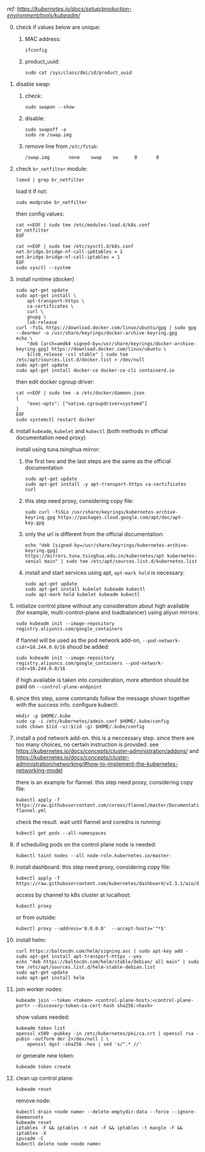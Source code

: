 _ref: https://kubernetes.io/docs/setup/production-environment/tools/kubeadm/_

0. check if values below are unique:
    1. MAC address:
        ```
        ifconfig
        ```
    2. product_uuid:
        ```
        sudo cat /sys/class/dmi/id/product_uuid
        ```
1. disable swap:
    1. check: 
        ```
        sudo swapon --show
        ```
    2. disable:
        ```
        sudo swapoff -a
        sudo rm /swap.img
        ```
    3. remove line from `/etc/fstab`:
        ```
        /swap.img       none    swap    sw      0       0
        ```
2. check `br_netfilter` module:
    ```
    lsmod | grep br_netfilter
    ```
    load it if not:
    ```
    sudo modprobe br_netfilter
    ```
    then config values:
    ```
    cat <<EOF | sudo tee /etc/modules-load.d/k8s.conf
    br_netfilter
    EOF

    cat <<EOF | sudo tee /etc/sysctl.d/k8s.conf
    net.bridge.bridge-nf-call-ip6tables = 1
    net.bridge.bridge-nf-call-iptables = 1
    EOF
    sudo sysctl --system
    ```
3. install runtime (docker)
    ```
    sudo apt-get update
    sudo apt-get install \
        apt-transport-https \
        ca-certificates \
        curl \
        gnupg \
        lsb-release
    curl -fsSL https://download.docker.com/linux/ubuntu/gpg | sudo gpg --dearmor -o /usr/share/keyrings/docker-archive-keyring.gpg
    echo \
        "deb [arch=amd64 signed-by=/usr/share/keyrings/docker-archive-keyring.gpg] https://download.docker.com/linux/ubuntu \
        $(lsb_release -cs) stable" | sudo tee /etc/apt/sources.list.d/docker.list > /dev/null
    sudo apt-get update
    sudo apt-get install docker-ce docker-ce-cli containerd.io
    ```

    then edit docker cgroup driver:
    ```
    cat <<EOF | sudo tee -a /etc/docker/daemon.json
    {
        "exec-opts": ["native.cgroupdriver=systemd"]
    }
    EOF
    sudo systemctl restart docker
    ```
4. install `kubeadm`, `kubelet` and `kubectl` (both methods in official documentation need proxy)

    install using tuna.tsinghua mirror:

    1. the first two and the last steps are the same as the official documentation
        ```
        sudo apt-get update
        sudo apt-get install -y apt-transport-https ca-certificates curl
        ```
    2. this step need proxy, considering copy file:
        ```
        sudo curl -fsSLo /usr/share/keyrings/kubernetes-archive-keyring.gpg https://packages.cloud.google.com/apt/doc/apt-key.gpg
        ```
    3. only the url is different from the official documentation:
        ```
        echo "deb [signed-by=/usr/share/keyrings/kubernetes-archive-keyring.gpg] https://mirrors.tuna.tsinghua.edu.cn/kubernetes/apt kubernetes-xenial main" | sudo tee /etc/apt/sources.list.d/kubernetes.list
        ```
    4. install and start services using apt, `apt-mark hold` is necessary: 
        ```
        sudo apt-get update
        sudo apt-get install kubelet kubeadm kubectl
        sudo apt-mark hold kubelet kubeadm kubectl
        ```
5. initialize control plane without any consideration about high available (for example, multi-control-plane and loadbalancer) using aliyun mirrors:
    ```
    sudo kubeadm init --image-repository registry.aliyuncs.com/google_containers
    ```
    if flannel will be used as the pod network add-on, `--pod-network-cidr=10.244.0.0/16` shoud be added:
    ```
    sudo kubeadm init --image-repository registry.aliyuncs.com/google_containers --pod-network-cidr=10.244.0.0/16
    ```
    if high available is taken into consideration, more attention should be paid on `--control-plane-endpoint` 
6. since this step, some commands follow the message shown together with the success info. configure kubectl:
    ```
    mkdir -p $HOME/.kube
    sudo cp -i /etc/kubernetes/admin.conf $HOME/.kube/config
    sudo chown $(id -u):$(id -g) $HOME/.kube/config
    ```
7. install a pod network add-on. this is a neccessary step. since there are too many choices, no  certain instruction is provided. see https://kubernetes.io/docs/concepts/cluster-administration/addons/ and https://kubernetes.io/docs/concepts/cluster-administration/networking/#how-to-implement-the-kubernetes-networking-model

    there is an example for flannel. this step need proxy, considering copy file:
    ```
    kubectl apply -f https://raw.githubusercontent.com/coreos/flannel/master/Documentation/kube-flannel.yml
    ```

    check the result. wait until flannel and coredns is running:
    ```
    kubectl get pods --all-namespaces
    ```
8. if scheduling pods on the control plane node is needed:
    ```
    kubectl taint nodes --all node-role.kubernetes.io/master-
    ```
9. install dashboard. this step need proxy, considering copy file:
    ```
    kubectl apply -f https://raw.githubusercontent.com/kubernetes/dashboard/v2.3.1/aio/deploy/recommended.yaml
    ```
    access by channel to k8s cluster at localhost:
    ```
    kubectl proxy
    ```
    or from outside:
    ```
    kubectl proxy --address='0.0.0.0'  --accept-hosts='^*$'
    ```
10. install helm:
    ```
    curl https://baltocdn.com/helm/signing.asc | sudo apt-key add -
    sudo apt-get install apt-transport-https --yes
    echo "deb https://baltocdn.com/helm/stable/debian/ all main" | sudo tee /etc/apt/sources.list.d/helm-stable-debian.list
    sudo apt-get update
    sudo apt-get install helm
    ```
11. join worker nodes:
    ```
    kubeadm join --token <token> <control-plane-host>:<control-plane-port> --discovery-token-ca-cert-hash sha256:<hash>
    ```
    show values needed:
    ```
    kubeadm token list
    openssl x509 -pubkey -in /etc/kubernetes/pki/ca.crt | openssl rsa -pubin -outform der 2>/dev/null | \
        openssl dgst -sha256 -hex | sed 's/^.* //'
    ```
    or generate new token:
    ```
    kubeadm token create
    ```
12. clean up control plane:
    ```
    kubeadm reset
    ```
    remove node:
    ```
    kubectl drain <node name> --delete-emptydir-data --force --ignore-daemonsets
    kubeadm reset
    iptables -F && iptables -t nat -F && iptables -t mangle -F && iptables -X
    ipvsadm -C
    kubectl delete node <node name>
    ```